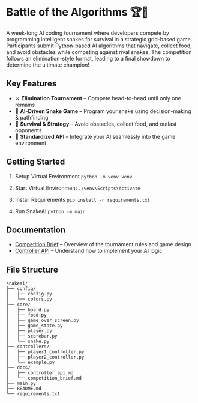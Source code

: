 # Battle of the Algorithms 🏆🐍

A week-long AI coding tournament where developers compete by programming intelligent snakes for survival in a strategic grid-based game. Participants submit Python-based AI algorithms that navigate, collect food, and avoid obstacles while competing against rival snakes. The competition follows an elimination-style format, leading to a final showdown to determine the ultimate champion!  

## Key Features  

- ⚔️ **Elimination Tournament** – Compete head-to-head until only one remains  
- 🧠 **AI-Driven Snake Game** – Program your snake using decision-making & pathfinding  
- 🎯 **Survival & Strategy** – Avoid obstacles, collect food, and outlast opponents  
- 🔗 **Standardized API** – Integrate your AI seamlessly into the game environment  

## Getting Started
1. Setup Virtual Environment
```python -m venv venv```

2. Start Virtual Environment
```.\venv\Scripts\Activate```

3. Install Requirements
```pip install -r requirements.txt```

4. Run SnakeAI
```python -m main```

## Documentation
- [Competition Brief](docs/competition_brief.md) – Overview of the tournament rules and game design
- [Controller API](docs/controller_api.md) – Understand how to implement your AI logic

## File Structure
```plaintext
snakeai/
├── config/
│   ├── config.py
│   └── colors.py
├── core/
│   ├── board.py
│   ├── food.py
│   ├── game_over_screen.py
│   ├── game_state.py
│   ├── player.py
│   ├── scorebar.py
│   └── snake.py
├── controllers/
│   ├── player1_controller.py
│   ├── player2_controller.py
│   └── example.py
├── docs/
│   ├── controller_api.md
│   └── competition_brief.md
├── main.py
├── README.md
└── requirements.txt
```
